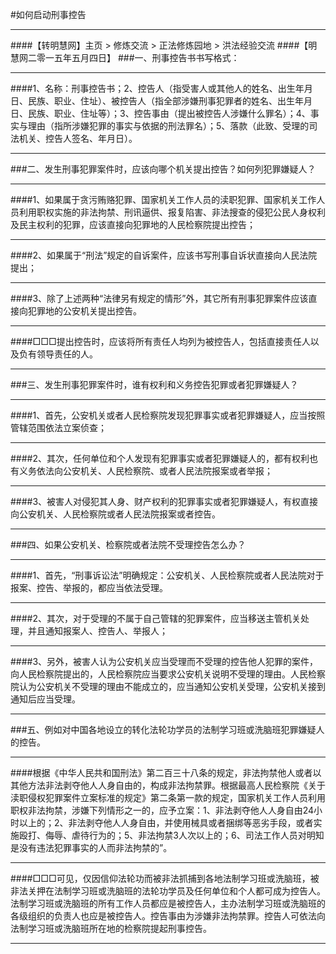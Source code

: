 #如何启动刑事控告
***
####【转明慧网】主页 > 修炼交流 > 正法修炼园地 > 洪法经验交流
####【明慧网二零一五年五月四日】
###一、刑事控告书书写格式：
***
####1、名称：刑事控告书；2、控告人（指受害人或其他人的姓名、出生年月日、民族、职业、住址）、被控告人（指全部涉嫌刑事犯罪者的姓名、出生年月日、民族、职业、住址等）；3、控告事由（提出被控告人涉嫌什么罪名）；4、事实与理由（指所涉嫌犯罪的事实与依据的刑法罪名）；5、落款（此致、受理的司法机关、控告人签名、年月日）。
***
###二、发生刑事犯罪案件时，应该向哪个机关提出控告？如何列犯罪嫌疑人？
***
####1、如果属于贪污贿赂犯罪、国家机关工作人员的渎职犯罪、国家机关工作人员利用职权实施的非法拘禁、刑讯逼供、报复陷害、非法搜查的侵犯公民人身权利及民主权利的犯罪，应该直接向犯罪地的人民检察院提出控告；
***
####2、如果属于“刑法”规定的自诉案件，应该书写刑事自诉状直接向人民法院提出；
***
####3、除了上述两种“法律另有规定的情形”外，其它所有刑事犯罪案件应该直接向犯罪地的公安机关提出控告。
***
####□□□提出控告时，应该将所有责任人均列为被控告人，包括直接责任人以及负有领导责任的人。
***
###三、发生刑事犯罪案件时，谁有权利和义务控告犯罪或者犯罪嫌疑人？
***
####1、首先，公安机关或者人民检察院发现犯罪事实或者犯罪嫌疑人，应当按照管辖范围依法立案侦查；
***
####2、其次，任何单位和个人发现有犯罪事实或者犯罪嫌疑人的，都有权利也有义务依法向公安机关、人民检察院、或者人民法院报案或者举报；
***
####3、被害人对侵犯其人身、财产权利的犯罪事实或者犯罪嫌疑人，有权直接向公安机关、人民检察院或者人民法院报案或者控告。
***
###四、如果公安机关、检察院或者法院不受理控告怎么办？
*********
####1、首先，“刑事诉讼法”明确规定：公安机关、人民检察院或者人民法院对于报案、控告、举报的，都应当依法受理。
******
####2、其次，对于受理的不属于自己管辖的犯罪案件，应当移送主管机关处理，并且通知报案人、控告人、举报人；
***
####3、另外，被害人认为公安机关应当受理而不受理的控告他人犯罪的案件，向人民检察院提出的，人民检察院应当要求公安机关说明不受理的理由。人民检察院认为公安机关不受理的理由不能成立的，应当通知公安机关受理，公安机关接到通知后应当受理。
*********
###五、例如对中国各地设立的转化法轮功学员的法制学习班或洗脑班犯罪嫌疑人的控告。
******
####根据《中华人民共和国刑法》第二百三十八条的规定，非法拘禁他人或者以其他方法非法剥夺他人人身自由的，构成非法拘禁罪。根据最高人民检察院《关于渎职侵权犯罪案件立案标准的规定》第二条第一款的规定，国家机关工作人员利用职权非法拘禁，涉嫌下列情形之一的，应予立案：1、非法剥夺他人人身自由24小时以上的；2、非法剥夺他人人身自由，并使用械具或者捆绑等恶劣手段，或者实施殴打、侮辱、虐待行为的；5、非法拘禁3人次以上的；6、司法工作人员对明知是没有违法犯罪事实的人而非法拘禁的”。
***
####□□□可见，仅因信仰法轮功而被非法抓捕到各地法制学习班或洗脑班，被非法关押在法制学习班或洗脑班的法轮功学员及任何单位和个人都可成为控告人。法制学习班或洗脑班的所有工作人员都应是被控告人，主办法制学习班或洗脑班的各级组织的负责人也应是被控告人。控告事由为涉嫌非法拘禁罪。控告人可依法向法制学习班或洗脑班所在地的检察院提起刑事控告。
***
